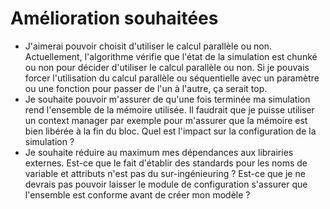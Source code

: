 # Amélioration souhaitées

-   J'aimerai pouvoir choisit d'utiliser le calcul parallèle ou non. Actuellement, l'algorithme vérifie que l'état de la simulation est chunké ou non pour décider d'utiliser le calcul parallèle ou non. Si je pouvais forcer l'utilisation du calcul parallèle ou séquentielle avec un paramètre ou une fonction pour passer de l'un à l'autre, ça serait top.
-   Je souhaite pouvoir m'assurer de qu'une fois terminée ma simulation rend l'ensemble de la mémoire utilisée. Il faudrait que je puisse utiliser un context manager par exemple pour m'assurer que la mémoire est bien libérée à la fin du bloc. Quel est l'impact sur la configuration de la simulation ?
-   Je souhaite réduire au maximum mes dépendances aux librairies externes. Est-ce que le fait d'établir des standards pour les noms de variable et attributs n'est pas du sur-ingénieuring ? Est-ce que je ne devrais pas pouvoir laisser le module de configuration s'assurer que l'ensemble est conforme avant de créer mon modèle ?
